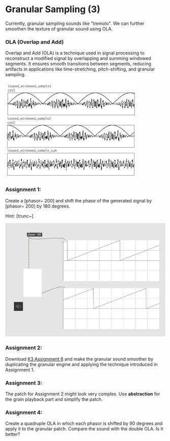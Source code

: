 # Granular Sampling (3)

Currently, granular sampling sounds like "tremolo". We can further smoothen the texture of granular sound using OLA.

### OLA (Overlap and Add)
Overlap and Add (OLA) is a technique used in signal processing to reconstruct a modified signal by overlapping and summing windowed segments. It ensures smooth transitions between segments, reducing artifacts in applications like time-stretching, pitch-shifting, and granular sampling.

![img.png](K3/img.png)

### Assignment 1:
Create a [phasor~ 200] and shift the phase of the generated signal by [phasor~ 200] by 180 degrees.

Hint: [trunc~]

![](K3/a1.png)

### Assignment 2:
Download [K3 Assignment 6](K2/a6.maxpat) and make the granular sound smoother by duplicating the granular engine and applying the technique introduced in Assignment 1.

### Assignment 3:
The patch for Assignment 2 might look very complex.
Use **abstraction** for the grain playback part and simplify the patch.

### Assignment 4:
Create a quadruple OLA in which each phasor is shifted by 90 degrees and apply it to the granular patch. Compare the sound with the double OLA. Is it better?




